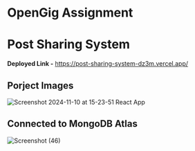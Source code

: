 # OpenGig Assignment

# Post Sharing System

**Deployed Link -** https://post-sharing-system-dz3m.vercel.app/

## Porject Images
![Screenshot 2024-11-10 at 15-23-51 React App](https://github.com/user-attachments/assets/0bf57e30-d33d-493a-8399-47a656afa8b2)
## Connected to MongoDB Atlas
![Screenshot (46)](https://github.com/user-attachments/assets/cdf70966-5597-45b2-b19f-de4604a8b72c)
